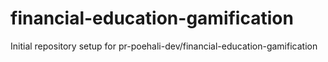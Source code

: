 # financial-education-gamification

Initial repository setup for pr-poehali-dev/financial-education-gamification